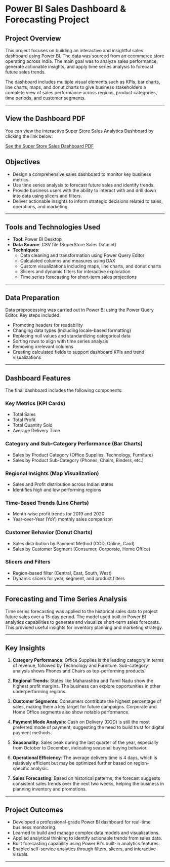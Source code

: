 # Power BI Sales Dashboard & Forecasting Project

## Project Overview

This project focuses on building an interactive and insightful sales dashboard using Power BI. The data was sourced from an ecommerce store operating across India. The main goal was to analyze sales performance, generate actionable insights, and apply time series analysis to forecast future sales trends.

The dashboard includes multiple visual elements such as KPIs, bar charts, line charts, maps, and donut charts to give business stakeholders a complete view of sales performance across regions, product categories, time periods, and customer segments.

---
## View the Dashboard PDF

You can view the interactive Super Store Sales Analytics Dashboard by clicking the link below:

[See the Super Store Sales Dashboard PDF](./SuperStore%20Sales%20Data%20Dashboard.pdf)


## Objectives

- Design a comprehensive sales dashboard to monitor key business metrics.
- Use time series analysis to forecast future sales and identify trends.
- Provide business users with the ability to interact with and drill down into data using slicers and filters.
- Deliver actionable insights to inform strategic decisions related to sales, operations, and marketing.

---

## Tools and Technologies Used

- **Tool**: Power BI Desktop
- **Data Source**: CSV file (SuperStore Sales Dataset)
- **Techniques**:
  - Data cleaning and transformation using Power Query Editor
  - Calculated columns and measures using DAX
  - Custom visualizations including maps, line charts, and donut charts
  - Slicers and dynamic filters for interactive exploration
  - Time series forecasting for short-term sales projections

---

## Data Preparation

Data preprocessing was carried out in Power BI using the Power Query Editor. Key steps included:

- Promoting headers for readability
- Changing data types (including locale-based formatting)
- Replacing null values and standardizing categorical data
- Sorting rows to align with time series analysis
- Removing irrelevant columns
- Creating calculated fields to support dashboard KPIs and trend visualizations

---

## Dashboard Features

The final dashboard includes the following components:

### Key Metrics (KPI Cards)
- Total Sales
- Total Profit
- Total Quantity Sold
- Average Delivery Time

### Category and Sub-Category Performance (Bar Charts)
- Sales by Product Category (Office Supplies, Technology, Furniture)
- Sales by Product Sub-Category (Phones, Chairs, Binders, etc.)

### Regional Insights (Map Visualization)
- Sales and Profit distribution across Indian states
- Identifies high and low performing regions

### Time-Based Trends (Line Charts)
- Month-wise profit trends for 2019 and 2020
- Year-over-Year (YoY) monthly sales comparison

### Customer Behavior (Donut Charts)
- Sales distribution by Payment Method (COD, Online, Card)
- Sales by Customer Segment (Consumer, Corporate, Home Office)

### Slicers and Filters
- Region-based filter (Central, East, South, West)
- Dynamic slicers for year, segment, and product filters

---

## Forecasting and Time Series Analysis

Time series forecasting was applied to the historical sales data to project future sales over a 15-day period. The model used built-in Power BI analytics capabilities to generate and visualize short-term sales forecasts. This provided useful insights for inventory planning and marketing strategy.

---

## Key Insights

1. **Category Performance**: Office Supplies is the leading category in terms of revenue, followed by Technology and Furniture. Sub-category analysis shows Phones and Chairs as top-performing products.

2. **Regional Trends**: States like Maharashtra and Tamil Nadu show the highest profit margins. The business can explore opportunities in other underperforming regions.

3. **Customer Segments**: Consumers contribute the highest percentage of sales, making them a key target for future campaigns. Corporate and Home Office segments also show notable performance.

4. **Payment Mode Analysis**: Cash on Delivery (COD) is still the most preferred mode of payment, suggesting the need to build trust for digital payment methods.

5. **Seasonality**: Sales peak during the last quarter of the year, especially from October to December, indicating seasonal buying behavior.

6. **Operational Efficiency**: The average delivery time is 4 days, which is relatively efficient but may be optimized further based on region-specific analysis.

7. **Sales Forecasting**: Based on historical patterns, the forecast suggests consistent sales trends over the next two weeks, helping the business in planning inventory and promotions.

---

## Project Outcomes

- Developed a professional-grade Power BI dashboard for real-time business monitoring.
- Learned to build and manage complex data models and visualizations.
- Applied analytical thinking to identify actionable trends from sales data.
- Built forecasting capability using Power BI's built-in analytics features.
- Enabled self-service analytics through filters, slicers, and interactive visuals.

---

